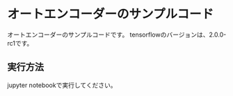 # オートエンコーダーのサンプルコード
オートエンコーダーのサンプルコードです。
tensorflowのバージョンは、2.0.0-rc1です。


## 実行方法
jupyter notebookで実行してください。